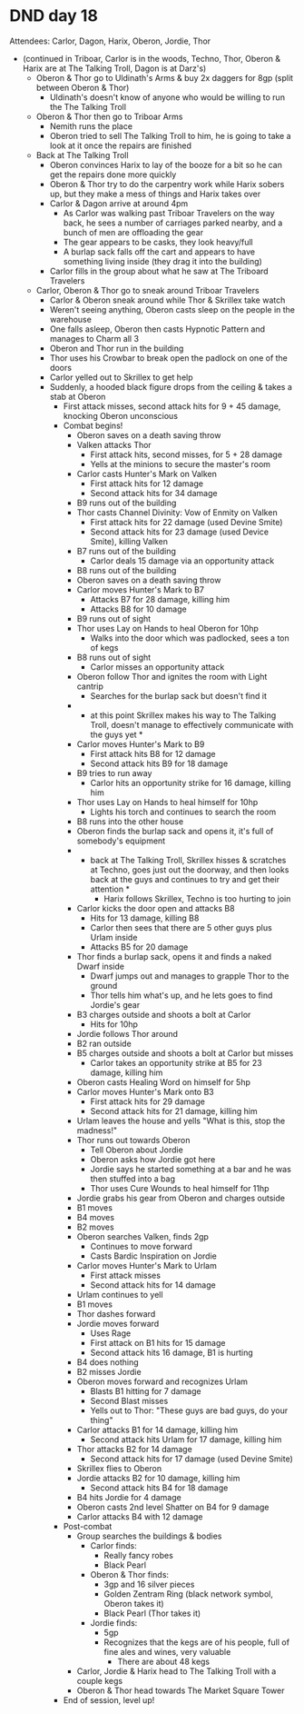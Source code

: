 # DND day 18
Attendees: Carlor, Dagon, Harix, Oberon, Jordie, Thor

- (continued in Triboar, Carlor is in the woods, Techno, Thor, Oberon & Harix are at The Talking Troll, Dagon is at Darz's)
    - Oberon & Thor go to Uldinath's Arms & buy 2x daggers for 8gp (split between Oberon & Thor)
        - Uldinath's doesn't know of anyone who would be willing to run the The Talking Troll
    - Oberon & Thor then go to Triboar Arms
        - Nemith runs the place
        - Oberon tried to sell The Talking Troll to him, he is going to take a look at it once the repairs are finished
    - Back at The Talking Troll
        - Oberon convinces Harix to lay of the booze for a bit so he can get the repairs done more quickly
        - Oberon & Thor try to do the carpentry work while Harix sobers up, but they make a mess of things and Harix takes over
        - Carlor & Dagon arrive at around 4pm
            - As Carlor was walking past Triboar Travelers on the way back, he sees a number of carriages parked nearby, and a bunch of men are offloading the gear
            - The gear appears to be casks, they look heavy/full
            - A burlap sack falls off the cart and appears to have something living inside (they drag it into the building)
        - Carlor fills in the group about what he saw at The Triboard Travelers
    - Carlor, Oberon & Thor go to sneak around Triboar Travelers
        - Carlor & Oberon sneak around while Thor & Skrillex take watch
        - Weren't seeing anything, Oberon casts sleep on the people in the warehouse
        - One falls asleep, Oberon then casts Hypnotic Pattern and manages to Charm all 3
        - Oberon and Thor run in the building
        - Thor uses his Crowbar to break open the padlock on one of the doors
        - Carlor yelled out to Skrillex to get help
        - Suddenly, a hooded black figure drops from the ceiling & takes a stab at Oberon
            - First attack misses, second attack hits for 9 + 45 damage, knocking Oberon unconscious
            - Combat begins!
                - Oberon saves on a death saving throw
                - Valken attacks Thor
                    - First attack hits, second misses, for 5 + 28 damage
                    - Yells at the minions to secure the master's room
                - Carlor casts Hunter's Mark on Valken
                    - First attack hits for 12 damage
                    - Second attack hits for 34 damage
                - B9 runs out of the building
                - Thor casts Channel Divinity: Vow of Enmity on Valken
                    - First attack hits for 22 damage (used Devine Smite)
                    - Second attack hits for 23 damage (used Device Smite), killing Valken
                - B7 runs out of the building
                    - Carlor deals 15 damage via an opportunity attack
                - B8 runs out of the building
                - Oberon saves on a death saving throw
                - Carlor moves Hunter's Mark to B7
                    - Attacks B7 for 28 damage, killing him
                    - Attacks B8 for 10 damage
                - B9 runs out of sight
                - Thor uses Lay on Hands to heal Oberon for 10hp
                    - Walks into the door which was padlocked, sees a ton of kegs
                - B8 runs out of sight
                    - Carlor misses an opportunity attack
                - Oberon follow Thor and ignites the room with Light cantrip
                    - Searches for the burlap sack but doesn't find it
                - * at this point Skrillex makes his way to The Talking Troll, doesn't manage to effectively communicate with the guys yet *
                - Carlor moves Hunter's Mark to B9
                    - First attack hits B8 for 12 damage
                    - Second attack hits B9 for 18 damage
                - B9 tries to run away
                    - Carlor hits an opportunity strike for 16 damage, killing him
                - Thor uses Lay on Hands to heal himself for 10hp
                    - Lights his torch and continues to search the room
                - B8 runs into the other house
                - Oberon finds the burlap sack and opens it, it's full of somebody's equipment
                - * back at The Talking Troll, Skrillex hisses & scratches at Techno, goes just out the doorway, and then looks back at the guys and continues to try and get their attention *
                    - Harix follows Skrillex, Techno is too hurting to join
                - Carlor kicks the door open and attacks B8
                    - Hits for 13 damage, killing B8
                    - Carlor then sees that there are 5 other guys plus Urlam inside
                    - Attacks B5 for 20 damage
                - Thor finds a burlap sack, opens it and finds a naked Dwarf inside
                    - Dwarf jumps out and manages to grapple Thor to the ground
                    - Thor tells him what's up, and he lets goes to find Jordie's gear
                - B3 charges outside and shoots a bolt at Carlor
                    - Hits for 10hp
                - Jordie follows Thor around
                - B2 ran outside
                - B5 charges outside and shoots a bolt at Carlor but misses
                    - Carlor takes an opportunity strike at B5 for 23 damage, killing him
                - Oberon casts Healing Word on himself for 5hp
                - Carlor moves Hunter's Mark onto B3
                    - First attack hits for 29 damage
                    - Second attack hits for 21 damage, killing him
                - Urlam leaves the house and yells "What is this, stop the madness!"
                - Thor runs out towards Oberon
                    - Tell Oberon about Jordie
                    - Oberon asks how Jordie got here
                    - Jordie says he started something at a bar and he was then stuffed into a bag
                    - Thor uses Cure Wounds to heal himself for 11hp
                - Jordie grabs his gear from Oberon and charges outside
                - B1 moves
                - B4 moves
                - B2 moves
                - Oberon searches Valken, finds 2gp
                    - Continues to move forward
                    - Casts Bardic Inspiration on Jordie
                - Carlor moves Hunter's Mark to Urlam
                    - First attack misses
                    - Second attack hits for 14 damage
                - Urlam continues to yell
                - B1 moves
                - Thor dashes forward
                - Jordie moves forward
                    - Uses Rage
                    - First attack on B1 hits for 15 damage
                    - Second attack hits 16 damage, B1 is hurting
                - B4 does nothing
                - B2 misses Jordie
                - Oberon moves forward and recognizes Urlam
                    - Blasts B1 hitting for 7 damage
                    - Second Blast misses
                    - Yells out to Thor: "These guys are bad guys, do your thing"
                - Carlor attacks B1 for 14 damage, killing him
                    - Second attack hits Urlam for 17 damage, killing him
                - Thor attacks B2 for 14 damage
                    - Second attack hits for 17 damage (used Devine Smite)
                - Skrillex flies to Oberon
                - Jordie attacks B2 for 10 damage, killing him
                    - Second attack hits B4 for 18 damage
                - B4 hits Jordie for 4 damage
                - Oberon casts 2nd level Shatter on B4 for 9 damage
                - Carlor attacks B4 with 12 damage
            - Post-combat
                - Group searches the buildings & bodies
                    - Carlor finds:
                        - Really fancy robes
                        - Black Pearl
                    - Oberon & Thor finds:
                        - 3gp and 16 silver pieces
                        - Golden Zentram Ring (black network symbol, Oberon takes it)
                        - Black Pearl (Thor takes it)
                    - Jordie finds:
                        - 5gp
                        - Recognizes that the kegs are of his people, full of fine ales and wines, very valuable
                            - There are about 48 kegs
                - Carlor, Jordie & Harix head to The Talking Troll with a couple kegs
                - Oberon & Thor head towards The Market Square Tower
            - End of session, level up!
